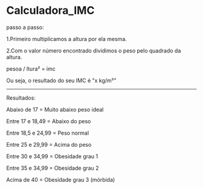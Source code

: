 # Calculadora_IMC

passo a passo:

1.Primeiro multiplicamos a altura por ela mesma.

2.Com o valor número encontrado dividimos o peso pelo quadrado da altura.

pesoa / ltura² = imc

Ou seja, o resultado do seu IMC é "x kg/m²"

---

Resultados:

Abaixo de 17 = Muito abaixo peso ideal

Entre 17 e 18,49 = Abaixo do peso

Entre 18,5 e 24,99 = Peso normal

Entre 25 e 29,99 = Acima do peso

Entre 30 e 34,99 = Obesidade grau 1

Entre 35 e 34,99 = Obesidade grau 2

Acima de 40 = Obesidade grau 3 (mórbida)
